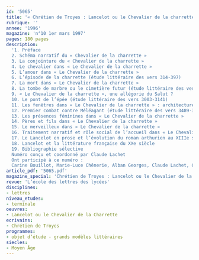 ```yaml
---
id: '5065'
title: '« Chrétien de Troyes : Lancelot ou le Chevalier de la charrette »'
rubrique: ''
annee: '1996'
magazine: 'n°10 1er mars 1997'
pages: 180 pages
description: 
  '1. Préface
  2. Schéma narratif du « Chevalier de la charrette »
  3. La conjointure du « Chevalier de la charrette »
  4. Le chevalier dans « Le Chevalier de la charrette »
  5. L’amour dans « Le Chevalier de la charrette »
  6. L’épisode de la charrette (étude littéraire des vers 314-397)
  7. La mort dans « Le Chevalier de la charrette »
  8. La tombe de marbre ou le cimetière futur (étude littéraire des vers 1829-2013)
  9. « Le Chevalier de la charrette », une allégorie du Salut ?
  10. Le pont de l’épée (étude littéraire des vers 3003-3141)
  11. Les fenêtres dans « Le Chevalier de la charrette » : architecture et écriture romanesque
  12. Premier combat contre Méléagant (étude littéraire des vers 3489-3757)
  13. Les présences féminines dans « Le Chevalier de la charrette »
  14. Pères et fils dans « Le Chevalier de la charrette »
  15. Le merveilleux dans « Le Chevalier de la charrette »
  16. Traitement narratif et rôle social de l’accueil dans « Le Chevalier de la charrette »
  17. Le Lancelot en prose et l’évolution du roman arthurien au XIIIe siècle.
  18. Lancelot et la littérature française du XXe siècle
  19. Bibliographie sélective
  Numéro conçu et coordonné par Claude Lachet
  Ont participé à ce numéro :
  Carine Bouillot, Marie-Luce Chênerie, Alban Georges, Claude Lachet, Guy Lavorel, Marc Le Person, Lydie Louison, Valérie Méot-Bourquin, Corinne Pierreville, Jacques Ribard, Pierre Servet, Jean-René Valette, Jean-Claude Vallecalle et Didier Verney'
article_pdf: '5065.pdf'
magazine_special: 'Chrétien de Troyes : Lancelot ou le Chevalier de la charrette'
revue: 'L’école des lettres des lycées'
disciplines:
- lettres
niveau_etudes:
- terminale
oeuvres:
- Lancelot ou le Chevalier de la Charrette
ecrivains:
- Chrétien de Troyes
programmes:
- objet d’étude - grands modèles littéraires
siecles:
- Moyen Âge
---
```

